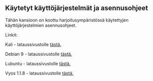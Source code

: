 ## Käytetyt käyttöjärjestelmät ja asennusohjeet 


Tähän kansioon on koottu harjoitusympäristössä käytettyjen käyttöjärjestelmien asennusohjeet.

Linkit:

Kali - lataussivustolle [tästä.](https://www.kali.org/downloads/)

Debian 9 - lataussivustolle [tästä.](https://www.debian.org/distrib/netinst)

Lubuntu - lataussivustolle [tästä.](http://lubuntu.me/downloads/)

Vyos 1.1.8 - lataussivustolle [tästä.](https://downloads.vyos.io/?dir=release/1.1.8)
